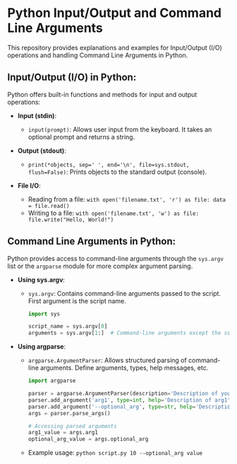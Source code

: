 # Python Input/Output and Command Line Arguments

This repository provides explanations and examples for Input/Output (I/O) operations and handling Command Line Arguments in Python.

## Input/Output (I/O) in Python:

Python offers built-in functions and methods for input and output operations:

- **Input (stdin)**:
  - `input(prompt)`: Allows user input from the keyboard. It takes an optional prompt and returns a string.

- **Output (stdout)**:
  - `print(*objects, sep=' ', end='\n', file=sys.stdout, flush=False)`: Prints objects to the standard output (console). 

- **File I/O**:
  - Reading from a file: `with open('filename.txt', 'r') as file: data = file.read()`
  - Writing to a file: `with open('filename.txt', 'w') as file: file.write("Hello, World!")`

## Command Line Arguments in Python:

Python provides access to command-line arguments through the `sys.argv` list or the `argparse` module for more complex argument parsing.

- **Using sys.argv**:
  - `sys.argv`: Contains command-line arguments passed to the script. First argument is the script name.
    ```python
    import sys

    script_name = sys.argv[0]
    arguments = sys.argv[1:]  # Command-line arguments except the script name
    ```

- **Using argparse**:
  - `argparse.ArgumentParser`: Allows structured parsing of command-line arguments. Define arguments, types, help messages, etc.
    ```python
    import argparse

    parser = argparse.ArgumentParser(description='Description of your script.')
    parser.add_argument('arg1', type=int, help='Description of arg1')
    parser.add_argument('--optional_arg', type=str, help='Description of optional_arg')
    args = parser.parse_args()

    # Accessing parsed arguments
    arg1_value = args.arg1
    optional_arg_value = args.optional_arg
    ```
  - Example usage: `python script.py 10 --optional_arg value`
